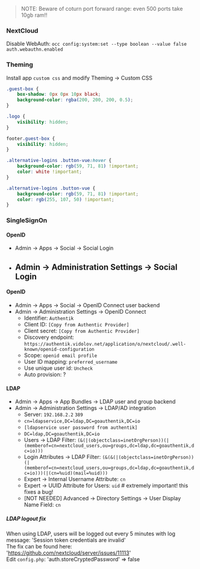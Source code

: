 > NOTE: Beware of coturn port forward range: even 500 ports take 10gb ram!!

### NextCloud
Disable WebAuth: `occ config:system:set --type boolean --value false auth.webauthn.enabled`

### Theming
Install app `custom css` and modify Theming -> Custom CSS
```css
.guest-box {
	box-shadow: 0px 0px 10px black;
	background-color: rgba(200, 200, 200, 0.5);
}

.logo {
	visibility: hidden;
}

footer.guest-box {
	visibility: hidden;
}

.alternative-logins .button-vue:hover {
	background-color: rgb(59, 71, 81) !important;
  	color: white !important;
}

.alternative-logins .button-vue {
	background-color: rgb(59, 71, 81) !important;
  	color: rgb(255, 107, 50) !important;
}

```

### SingleSignOn

#### OpenID
- Admin -> Apps -> Social -> Social Login
- Admin -> Administration Settings -> Social Login
  - 

#### OpenID
- Admin -> Apps -> Social -> OpenID Connect user backend
- Admin -> Administration Settings -> OpenID Connect
  - Identifier: `Authentik`
  - Client ID: `[Copy from Authentic Provider]`
  - Client secret: `[Copy from Authentic Provider]`
  - Discovery endpoint: `https://authentik.vidolov.net/application/o/nextcloud/.well-known/openid-configuration`
  - Scope: `openid email profile`
  - User ID mapping: `preferred_username`
  - Use unique user id: `Uncheck`
  - Auto provision: ?

#### LDAP
- Admin -> Apps -> App Bundles -> LDAP user and group backend 
- Admin -> Administration Settings -> LDAP/AD integration
  - Server: `192.168.2.2` `389`
  - `cn=ldapservice,DC=ldap,DC=goauthentik,DC=io`
  - `[ldapservice user password from authentik]`
  - `DC=ldap,DC=goauthentik,DC=io`
  - Users -> LDAP Filter: `(&(|(objectclass=inetOrgPerson))(|(memberof=cn=nextcloud_users,ou=groups,dc=ldap,dc=goauthentik,dc=io)))`
  - Login Attributes -> LDAP Filter: `(&(&(|(objectclass=inetOrgPerson))(|(memberof=cn=nextcloud_users,ou=groups,dc=ldap,dc=goauthentik,dc=io)))(|(cn=%uid)(mail=%uid)))`
  - Expert -> Internal Username Attribute: `cn`
  - Expert -> UUID Attribute for Users: `uid` # extremely important! this fixes a bug!
  - [NOT NEEDED] Advanced -> Directory Settings -> User Display Name Field: `cn`

##### LDAP logout fix
When using LDAP, users will be logged out every 5 minutes with log message: 'Session token credentials are invalid'  
The fix can be found here: 'https://github.com/nextcloud/server/issues/11113'  
Edit `config.php`:
'auth.storeCryptedPassword' => false
